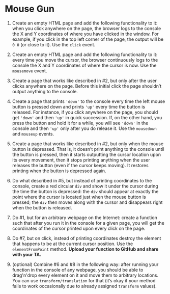 # Mouse Gun

1) Create an empty HTML page and add the following functionality to it: when you click anywhere on the page, the browser logs to the console the X and Y coordinates of where you have clicked in the window. For example, if you click in the top left corner of the page, the output will be `0 0` (or close to it). Use the `click` event.

2) Create an empty HTML page and add the following functionality to it: every time you move the cursor, the browser continuously logs to the console the X and Y coordinates of where the cursor is now. Use the `mousemove` event.

3) Create a page that works like described in #2, but only after the user clicks anywhere on the page. Before this initial click the page shouldn’t output anything to the console.

4) Create a page that prints `'down'` to the console every time the left mouse button is pressed down and prints `'up'` every time the button is released. For instance, if you click anywhere on the page, you should get `'down'` and then `'up'` in quick succession. If, on the other hand, you press the button and hold it for a while, you will see `'down'` in the console and then `'up'` only after you do release it. Use the `mousedown` and `mouseup` events.

5) Create a page that works like described in #2, but only when the mouse button is depressed. That is, it doesn’t print anything to the console until the button is pressed, then it starts outputting the cursor location upon its every movement, then it stops printing anything when the user releases the button (even if the cursor keeps moving). It restores printing when the button is depressed again.

6) Do what described in #5, but instead of printing coordinates to the console, create a red circular `div` and show it under the cursor during the time the button is depressed: the `div` should appear at exactly the point where the cursor is located just when the mouse button is pressed; the `div` then moves along with the cursor and disappears right when the button is released.

7) Do #1, but for an arbitrary webpage on the Internet: create a function such that after you run it in the console for a given page, you will get the coordinates of the cursor printed upon every click on the page.

8) Do #7, but on click, instead of printing coordinates destroy the element that happens to be at the current cursor position. Use the `elementFromPoint` method. **Upload your function to GitHub and share with your TA.**

9) (optional) Combine #6 and #8 in the following way: after running your function in the console of any webpage, you should be able to drag'n'drop every element on it and move them to arbitrary locations. You can use `transform/translation` for that (it’s okay if your method fails to work occasionally due to already assigned `transform` values).
